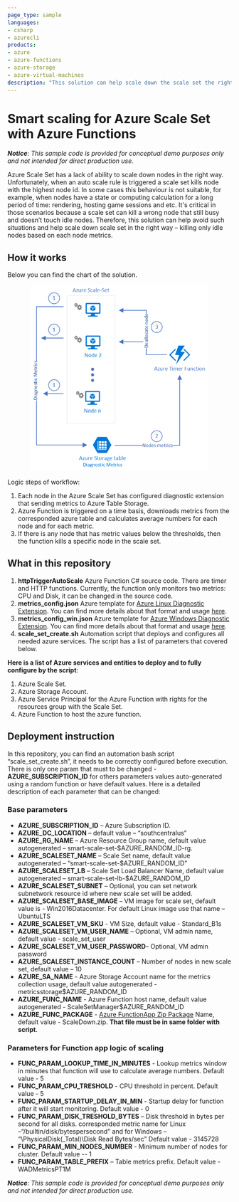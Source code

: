 ```yaml
---
page_type: sample
languages:
- csharp
- azurecli
products:
- azure
- azure-functions
- azure-storage
- azure-virtual-machines
description: "This solution can help scale down the scale set the right way – killing only idle nodes based on each node metrics."
---
```


# Smart scaling for Azure Scale Set with Azure Functions

**_Notice_**: _This sample code is provided for conceptual demo purposes only and not intended for direct production use._

Azure Scale Set has a lack of ability to scale down nodes in the right way. Unfortunately, when an auto scale rule is triggered a scale set kills node with the highest node id. In some cases this behaviour is not suitable, for example, when nodes have a state or computing calculation for a long period of time: rendering, hosting game sessions and etc. It's critical in those scenarios because a scale set can kill a wrong node that still busy and doesn’t touch idle nodes. Therefore, this solution can help avoid such situations and help scale down scale set in the right way – killing only idle nodes based on each node metrics.

## How it works

Below you can find the chart of the solution. 
<p align="center">
<img src="img/arch.png" width="400">
</p>

Logic steps of workflow:
1.	Each node in the Azure Scale Set has configured diagnostic extension that sending metrics to Azure Table Storage.
2.	Azure Function is triggered on a time basis, downloads metrics from the corresponded azure table and calculates average numbers for each node and for each metric. 
3.	If there is any node that has metric values below the thresholds, then the function kills a specific node in the scale set.

## What in this repository

1.	**httpTriggerAutoScale** Azure Function C# source code. There are timer and HTTP functions. Currently, the function only monitors two metrics: CPU and Disk, it can be changed in the source code.
2.	**metrics_config.json** Azure template for [Azure Linux Diagnostic Extension](https://docs.microsoft.com/azure/virtual-machines/extensions/diagnostics-linux). You can find more details about that format and usage [here](https://docs.microsoft.com/azure/azure-monitor/platform/diagnostics-extension-schema).  
3.	**metrics_config_win.json** Azure template for [Azure Windows Diagnostic Extension](https://docs.microsoft.com/en-us/azure/virtual-machines/windows/extensions-diagnostics). You can find more details about that format and usage [here](https://docs.microsoft.com/azure/azure-monitor/platform/diagnostics-extension-schema).  
4.	**scale_set_create.sh** Automation script that deploys and configures all needed azure services. The script has a list of parameters that covered below. 

**Here is a list of Azure services and entities to deploy and to fully configure by the script**:
1.	Azure Scale Set.
2.	Azure Storage Account.
3.  Azure Service Principal for the Azure Function with rights for the resources group with the Scale Set. 
4.	Azure Function to host the azure function.

## Deployment instruction

In this repository, you can find an automation bash script “scale_set_create.sh”, it needs to be correctly configured before execution. There is only one param that must to be changed - **AZURE_SUBSCRIPTION_ID** for others parameters values auto-generated using a random function or have default values. Here is a detailed description of each parameter that can be changed:

### Base parameters

  * **AZURE_SUBSCRIPTION_ID** – Azure Subscription ID.
  * **AZURE_DC_LOCATION** –  default value – “southcentralus”
  * **AZURE_RG_NAME** – Azure Resource Group name, default value autogenerated – smart-scale-set-$AZURE_RANDOM_ID-rg.
  * **AZURE_SCALESET_NAME** – Scale Set name, default value autogenerated – “smart-scale-set-$AZURE_RANDOM_ID”
  * **AZURE_SCALESET_LB** – Scale Set Load Balancer Name, default value autogenerated – smart-scale-set-lb-$AZURE_RANDOM_ID
  * **AZURE_SCALESET_SUBNET** – Optional, you can set network subnetwork resource id where new scale set will be added.
  * **AZURE_SCALESET_BASE_IMAGE** – VM image for scale set, default value is - Win2016Datacenter. For default Linux image use that name – UbuntuLTS
  * **AZURE_SCALESET_VM_SKU**  - VM Size, default value - Standard_B1s
  * **AZURE_SCALESET_VM_USER_NAME** – Optional, VM admin name, default value - scale_set_user
  * **AZURE_SCALESET_VM_USER_PASSWORD**– Optional, VM admin password
  * **AZURE_SCALESET_INSTANCE_COUNT** – Number of nodes in new scale set, default value – 10
  * **AZURE_SA_NAME** - Azure Storage Account name for the metrics collection usage, default value autogenerated - metricsstorage$AZURE_RANDOM_ID
  * **AZURE_FUNC_NAME** - Azure Function host name, default value autogenerated - ScaleSetManager$AZURE_RANDOM_ID
  * **AZURE_FUNC_PACKAGE** - [Azure FunctionApp Zip Package](https://docs.microsoft.com/azure/azure-functions/deployment-zip-push) Name, default value - ScaleDown.zip. **That file must be in same folder with script**. 

### Parameters for Function app logic of scaling

  * **FUNC_PARAM_LOOKUP_TIME_IN_MINUTES** - Lookup metrics window in minutes that function will use to calculate average numbers. Default value - 5
  * **FUNC_PARAM_CPU_TRESHOLD** - CPU threshold in percent. Default value - 5
  * **FUNC_PARAM_STARTUP_DELAY_IN_MIN** - Startup delay for function after it will start monitoring. Default value - 0
  * **FUNC_PARAM_DISK_TRESHOLD_BYTES** – Disk threshold in bytes per second for all disks. corresponded metric name for Linux –“/builtin/disk/bytespersecond” and for Windows – “\PhysicalDisk(_Total)\Disk Read Bytes/sec”  Default value - 3145728
  * **FUNC_PARAM_MIN_NODES_NUMBER** - Minimum number of nodes for cluster. Default value -- 1
  * **FUNC_PARAM_TABLE_PREFIX** – Table metrics prefix. Default value - WADMetricsPT1M



  **_Notice_**: _This sample code is provided for conceptual demo purposes only and not intended for direct production use._
